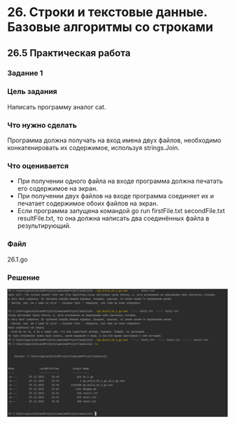# 26. Строки и текстовые данные. Базовые алгоритмы со строками
## 26.5 Практическая работа
### Задание 1
### Цель задания
Написать программу аналог cat.

### Что нужно сделать
Программа должна получать на вход имена двух файлов, необходимо  конкатенировать их содержимое, используя strings.Join.

### Что оценивается
* При получении одного файла на входе программа должна печатать его содержимое на экран.
* При получении двух файлов на входе программа соединяет их и печатает содержимое обоих файлов на экран.
* Если программа запущена командой go run firstFile.txt secondFile.txt resultFile.txt, то она должна написать два соединённых файла в результирующий.
### Файл
26.1.go
### Решение
![img.png](img.png)